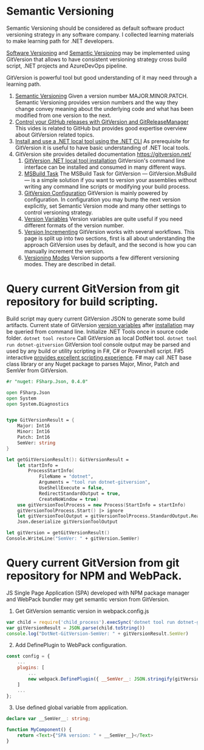 # Semantic Versioning
Semantic Versioning should be considered as default software product versioning strategy in any software company. I collected learning materials to make learning path for .NET developers.

[Software Versioning](https://en.wikipedia.org/wiki/Software_versioning) and [Semantic Versioning](https://semver.org/) may be implemented using GitVersion that allows to have consistent versioning strategy cross build script, .NET projects and AzureDevOps pipeline.

GitVersion is powerful tool but good understanding of it may need through a learning path. 

1. [Semantic Versioning](https://semver.org/)
Given a version number MAJOR.MINOR.PATCH. Semantic Versioning provides version numbers and the way they change convey meaning about the underlying code and what has been modified from one version to the next.
1. [Control your GitHub releases with GitVersion and GitReleaseManager](https://www.youtube.com/watch?v=SlM02V1tkSc) 
This vides is related to GitHub but provides good expertise overview about GitVersion related topics.
1. [Install and use a .NET local tool using the .NET CLI](https://docs.microsoft.com/en-us/dotnet/core/tools/local-tools-how-to-use)
As prerequisite for GitVersion it is useful to have basic understanding of .NET local tools.
1. GitVersion site provides detailed documentation https://gitversion.net/ 
    1. [GitVersion .NET local tool installation](https://gitversion.net/docs/usage/cli/installation) 
GitVersion's command line interface can be installed and consumed in many different ways.
    1. [MSBuild Task](https://gitversion.net/docs/usage/msbuild)
The MSBuild Task for GitVersion — GitVersion.MsBuild — is a simple solution if you want to version your assemblies without writing any command line scripts or modifying your build process.
    1. [GitVersion Configuration](https://gitversion.net/docs/reference/configuration)
GitVersion is mainly powered by configuration. In configuration you may bump the next version explicitly, set Semantic Version mode and many other settings to control versioning strategy.
    1. [Version Variables](https://gitversion.net/docs/reference/variables)
Version variables are quite useful if you need different formats of the version number.
    1. [Version Incrementing](https://gitversion.net/docs/reference/version-increments)
GitVersion works with several workflows. This page is split up into two sections, first is all about understanding the approach GitVersion uses by default, and the second is how you can manually increment the version.
    1. [Versioning Modes](https://gitversion.net/docs/reference/modes/) 
Version supports a few different versioning modes. They are described in detail.

# Query current GitVersion from git repository for build scripting.
Build script may query current GitVersion JSON to generate some build artifacts. 
Current state of GitVersion [version variables](https://gitversion.net/docs/reference/variables) after [installation](https://gitversion.net/docs/usage/cli/installation) may be queried from command line.
Initialize .NET Tools once in source code folder.
``` dotnet tool restore ```
Call GitVersion as local DotNet tool.
``` dotnet tool run dotnet-gitversion ```
GitVersion tool console output may be parsed and used by any build or utility scripting in F#, C# or Powershell script. F#5 interactive [provides excellent scripting experience](https://docs.microsoft.com/en-us/dotnet/fsharp/tools/fsharp-interactive/). F# may call .NET base class library or any Nuget package to parses Major, Minor, Patch and SemVer from GitVersion.
``` fsharp
#r "nuget: FSharp.Json, 0.4.0"

open FSharp.Json
open System
open System.Diagnostics


type GitVersionResult = {
    Major: Int16
    Minor: Int16
    Patch: Int16
    SemVer: string
}

let getGitVersionResult(): GitVersionResult =
    let startInfo = 
        ProcessStartInfo(
            FileName = "dotnet", 
            Arguments = "tool run dotnet-gitversion",
            UseShellExecute = false,
            RedirectStandardOutput = true,
            CreateNoWindow = true)
    use gitVersionToolProcess = new Process(StartInfo = startInfo)
    gitVersionToolProcess.Start() |> ignore 
    let gitVersionToolOutput = gitVersionToolProcess.StandardOutput.ReadToEnd()
    Json.deserialize gitVersionToolOutput

let gitVersion = getGitVersionResult()
Console.WriteLine("SemVer: " + gitVersion.SemVer)
```

# Query current GitVersion from git repository for NPM and WebPack.
JS Single Page Application (SPA) developed with NPM package manager and WebPack bundler may get semantic version from GitVersion.
1. Get GitVersion semantic version in webpack.config.js
``` javascript
var child = require('child_process').execSync('dotnet tool run dotnet-gitversion');
var gitVersionResult = JSON.parse(child.toString())
console.log("DotNet-GitVersion-SemVer: " + gitVersionResult.SemVer)
```
2. Add DefinePlugin to WebPack configuration.
``` javascript
const config = {
    ...
    plugins: [
        ...
        new webpack.DefinePlugin({ __SemVer__: JSON.stringify(gitVersionResult.SemVer) })
    ]
    ...
};
```
3. Use defined global variable from application.
``` typescript
declare var __SemVer__: string;

function MyComponent() {
    return <Text>{"SPA version: " + __SemVer__}</Text> 
}   
```
